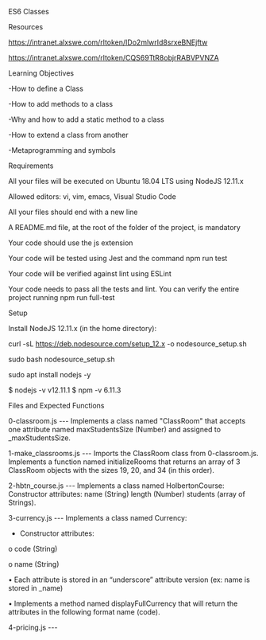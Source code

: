 ES6 Classes

Resources

https://intranet.alxswe.com/rltoken/IDo2mlwrId8srxeBNEjftw

https://intranet.alxswe.com/rltoken/CQS69TtR8objrRABVPVNZA


Learning Objectives

-How to define a Class

-How to add methods to a class

-Why and how to add a static method to a class

-How to extend a class from another

-Metaprogramming and symbols


Requirements

All your files will be executed on Ubuntu 18.04 LTS using NodeJS 12.11.x

Allowed editors: vi, vim, emacs, Visual Studio Code

All your files should end with a new line

A README.md file, at the root of the folder of the project, is mandatory

Your code should use the js extension

Your code will be tested using Jest and the command npm run test

Your code will be verified against lint using ESLint

Your code needs to pass all the tests and lint. You can verify the entire project running npm run full-test


Setup

Install NodeJS 12.11.x
(in the home directory):

curl -sL https://deb.nodesource.com/setup_12.x -o nodesource_setup.sh

sudo bash nodesource_setup.sh

sudo apt install nodejs -y

$ nodejs -v
v12.11.1
$ npm -v
6.11.3

Files and Expected Functions

0-classroom.js --- Implements a class named "ClassRoom" that accepts one attribute named maxStudentsSize (Number) and assigned to _maxStudentsSize.

1-make_classrooms.js --- Imports  the ClassRoom class from 0-classroom.js. Implements a function named initializeRooms that returns an array of 3 ClassRoom objects with the sizes 19, 20, and 34 (in this order).

2-hbtn_course.js --- Implements a class named HolbertonCourse: Constructor attributes: name (String) length (Number) students (array of Strings).

3-currency.js --- Implements a class named Currency: 
- Constructor attributes:

o	code (String)

o	name (String)

•	Each attribute is stored in an “underscore” attribute version (ex: name is stored in _name)

•	Implements a method named displayFullCurrency that will return the attributes in the following format name (code).

4-pricing.js --- 
